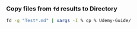 ### Copy files from `fd` results to Directory

```bash
fd -g "Test*.md" | xargs -I % cp % Udemy-Guide/
```
